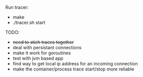 Run tracer:
- make
- ./tracer.sh start

TODO:
- <s>need to stich traces together</s>
- deal with persistant connections
- make it work for goroutines
- test with jvm based app
- find way to get local ip address for an incoming connection
- make the container/process trace start/stop more reliable
